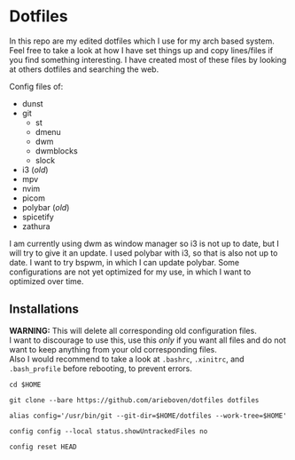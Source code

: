 # Dotfiles

In this repo are my edited dotfiles which I use for my arch based system.\
Feel free to take a look at how I have set things up and copy lines/files if you find something interesting. I have created most of these files by looking at others dotfiles and searching the web.


Config files of:
- dunst
- git
  - st
  - dmenu
  - dwm
  - dwmblocks
  - slock
- i3 (*old*)
- mpv
- nvim
- picom
- polybar (*old*)
- spicetify
- zathura


I am currently using dwm as window manager so i3 is not up to date, but I will try to give it an update. I used polybar with i3, so that is also not up to date. I want to try bspwm, in which I can update polybar. Some configurations are not yet optimized for my use, in which I want to optimized over time.


## Installations
**WARNING:** This will delete all corresponding old configuration files.\
I want to discourage to use this, use this *only* if you want all files and do not want to keep anything from your old corresponding files.\
Also I would recommend to take a look at `.bashrc`, `.xinitrc`, and `.bash_profile` before rebooting, to prevent errors.

    cd $HOME

    git clone --bare https://github.com/arieboven/dotfiles dotfiles

    alias config='/usr/bin/git --git-dir=$HOME/dotfiles --work-tree=$HOME'

    config config --local status.showUntrackedFiles no

    config reset HEAD

